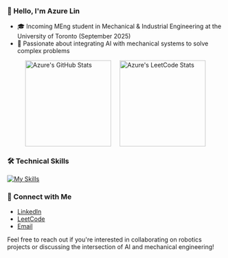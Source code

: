 ### 👋 Hello, I'm Azure Lin

- 🎓 Incoming MEng student in Mechanical & Industrial Engineering at the University of Toronto (September 2025)
- 🧠 Passionate about integrating AI with mechanical systems to solve complex problems

<div style="display: flex; justify-content: center; gap: 20px; align-items: center; flex-wrap: nowrap;">
  <img src="https://github-readme-stats.vercel.app/api?username=lazur07&show_icons=true&theme=light" alt="Azure's GitHub Stats" style="height: 200px; object-fit: contain;" />
  <img src="https://leetcard.jacoblin.cool/lazur07?theme=light&ext=heatmap" alt="Azure's LeetCode Stats" style="height: 200px; object-fit: contain;" />
</div>




### 🛠️ Technical Skills

[![My Skills](https://skillicons.dev/icons?i=python,cpp,git,github,docker,linux,azure,fastapi,postgres,neo4j)](https://skillicons.dev)


### 🔗 Connect with Me

- [LinkedIn](https://www.linkedin.com/in/lazur07/)
- [LeetCode](https://leetcode.com/u/lazur07/)
- [Email](mailto:azure.lin@mail.utoronto.ca)


Feel free to reach out if you're interested in collaborating on robotics projects or discussing the intersection of AI and mechanical engineering!

